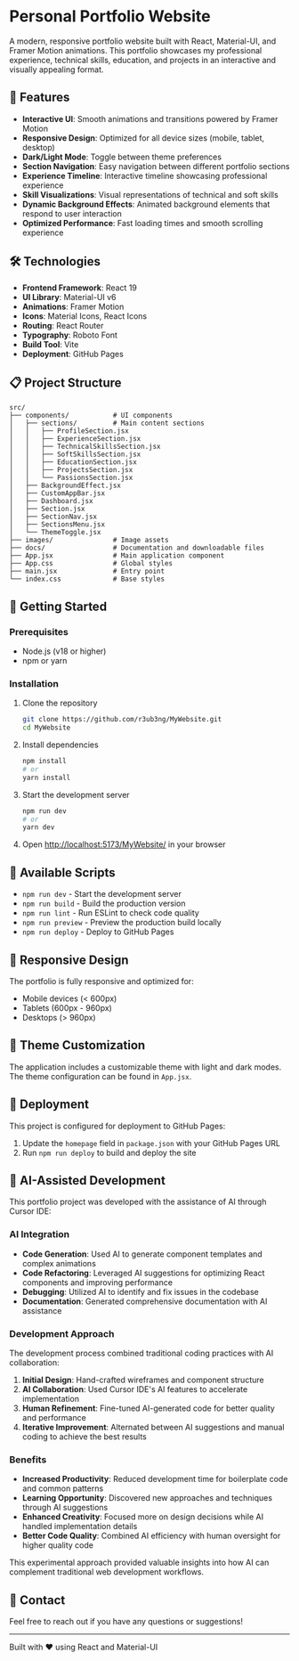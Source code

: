 # Personal Portfolio Website

A modern, responsive portfolio website built with React, Material-UI, and Framer Motion animations. This portfolio showcases my professional experience, technical skills, education, and projects in an interactive and visually appealing format.

## 🚀 Features

- **Interactive UI**: Smooth animations and transitions powered by Framer Motion
- **Responsive Design**: Optimized for all device sizes (mobile, tablet, desktop)
- **Dark/Light Mode**: Toggle between theme preferences
- **Section Navigation**: Easy navigation between different portfolio sections
- **Experience Timeline**: Interactive timeline showcasing professional experience
- **Skill Visualizations**: Visual representations of technical and soft skills
- **Dynamic Background Effects**: Animated background elements that respond to user interaction
- **Optimized Performance**: Fast loading times and smooth scrolling experience

## 🛠️ Technologies

- **Frontend Framework**: React 19
- **UI Library**: Material-UI v6
- **Animations**: Framer Motion
- **Icons**: Material Icons, React Icons
- **Routing**: React Router
- **Typography**: Roboto Font
- **Build Tool**: Vite
- **Deployment**: GitHub Pages

## 📋 Project Structure

```
src/
├── components/           # UI components
│   ├── sections/         # Main content sections
│   │   ├── ProfileSection.jsx
│   │   ├── ExperienceSection.jsx
│   │   ├── TechnicalSkillsSection.jsx
│   │   ├── SoftSkillsSection.jsx
│   │   ├── EducationSection.jsx
│   │   ├── ProjectsSection.jsx
│   │   └── PassionsSection.jsx
│   ├── BackgroundEffect.jsx
│   ├── CustomAppBar.jsx
│   ├── Dashboard.jsx
│   ├── Section.jsx
│   ├── SectionNav.jsx
│   ├── SectionsMenu.jsx
│   └── ThemeToggle.jsx
├── images/               # Image assets
├── docs/                 # Documentation and downloadable files
├── App.jsx               # Main application component
├── App.css               # Global styles
├── main.jsx              # Entry point
└── index.css             # Base styles
```

## 🚀 Getting Started

### Prerequisites

- Node.js (v18 or higher)
- npm or yarn

### Installation

1. Clone the repository
   ```bash
   git clone https://github.com/r3ub3ng/MyWebsite.git
   cd MyWebsite
   ```

2. Install dependencies
   ```bash
   npm install
   # or
   yarn install
   ```

3. Start the development server
   ```bash
   npm run dev
   # or
   yarn dev
   ```

4. Open [http://localhost:5173/MyWebsite/](http://localhost:5173/MyWebsite/) in your browser

## 🔧 Available Scripts

- `npm run dev` - Start the development server
- `npm run build` - Build the production version
- `npm run lint` - Run ESLint to check code quality
- `npm run preview` - Preview the production build locally
- `npm run deploy` - Deploy to GitHub Pages

## 📱 Responsive Design

The portfolio is fully responsive and optimized for:
- Mobile devices (< 600px)
- Tablets (600px - 960px)
- Desktops (> 960px)

## 🌙 Theme Customization

The application includes a customizable theme with light and dark modes. The theme configuration can be found in `App.jsx`.

## 🚀 Deployment

This project is configured for deployment to GitHub Pages:

1. Update the `homepage` field in `package.json` with your GitHub Pages URL
2. Run `npm run deploy` to build and deploy the site

## 🤖 AI-Assisted Development

This portfolio project was developed with the assistance of AI through Cursor IDE:

### AI Integration

- **Code Generation**: Used AI to generate component templates and complex animations
- **Code Refactoring**: Leveraged AI suggestions for optimizing React components and improving performance
- **Debugging**: Utilized AI to identify and fix issues in the codebase
- **Documentation**: Generated comprehensive documentation with AI assistance

### Development Approach

The development process combined traditional coding practices with AI collaboration:

1. **Initial Design**: Hand-crafted wireframes and component structure
2. **AI Collaboration**: Used Cursor IDE's AI features to accelerate implementation
3. **Human Refinement**: Fine-tuned AI-generated code for better quality and performance
4. **Iterative Improvement**: Alternated between AI suggestions and manual coding to achieve the best results

### Benefits

- **Increased Productivity**: Reduced development time for boilerplate code and common patterns
- **Learning Opportunity**: Discovered new approaches and techniques through AI suggestions
- **Enhanced Creativity**: Focused more on design decisions while AI handled implementation details
- **Better Code Quality**: Combined AI efficiency with human oversight for higher quality code

This experimental approach provided valuable insights into how AI can complement traditional web development workflows.

## 📧 Contact

Feel free to reach out if you have any questions or suggestions!

---

Built with ❤️ using React and Material-UI
